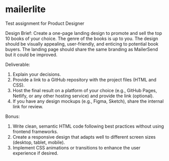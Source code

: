 # mailerlite

Test assignment for Product Designer


Design Brief:
Create a one-page landing design to promote and sell the top 10 books of your choice. The genre of the books is up to you. The design should be visually appealing, user-friendly, and enticing to potential book buyers. The landing page should share the same branding as MailerSend but it could be improved.

Deliverable:
1. Explain your decisions.
2. Provide a link to a GitHub repository with the project files (HTML and CSS).
3. Host the final result on a platform of your choice (e.g., GitHub Pages, Netlify, or any other hosting service) and provide the link (optional).
4. If you have any design mockups (e.g., Figma, Sketch), share the internal link for review.


Bonus:
1. Write clean, semantic HTML code following best practices without using frontend frameworks.
2. Create a responsive design that adapts well to different screen sizes (desktop, tablet, mobile).
3. Implement CSS animations or transitions to enhance the user experience if desired.


